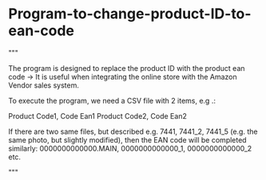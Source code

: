 # Program-to-change-product-ID-to-ean-code


"""

The program is designed to replace the product ID with the product ean code -> 
It is useful when integrating the online store with the Amazon Vendor sales system.

To execute the program, we need a CSV file with 2 items, e.g .:

Product Code1, Code Ean1
Product Code2, Code Ean2

If there are two same files, but described e.g. 7441, 7441_2, 7441_5 (e.g. the same photo, but slightly modified), 
then the EAN code will be completed similarly:
0000000000000.MAIN, 0000000000000_1, 0000000000000_2 etc.

"""
